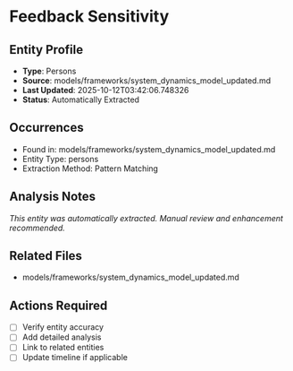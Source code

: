# Feedback Sensitivity

## Entity Profile
- **Type**: Persons
- **Source**: models/frameworks/system_dynamics_model_updated.md
- **Last Updated**: 2025-10-12T03:42:06.748326
- **Status**: Automatically Extracted

## Occurrences
- Found in: models/frameworks/system_dynamics_model_updated.md
- Entity Type: persons
- Extraction Method: Pattern Matching

## Analysis Notes
*This entity was automatically extracted. Manual review and enhancement recommended.*

## Related Files
- models/frameworks/system_dynamics_model_updated.md

## Actions Required
- [ ] Verify entity accuracy
- [ ] Add detailed analysis
- [ ] Link to related entities
- [ ] Update timeline if applicable
